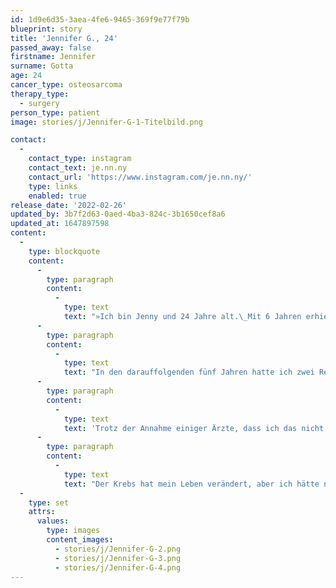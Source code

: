 ```yaml
---
id: 1d9e6d35-3aea-4fe6-9465-369f9e77f79b
blueprint: story
title: 'Jennifer G., 24'
passed_away: false
firstname: Jennifer
surname: Gotta
age: 24
cancer_type: osteosarcoma
therapy_type:
  - surgery
person_type: patient
image: stories/j/Jennifer-G-1-Titelbild.png

contact:
  -
    contact_type: instagram
    contact_text: je.nn.ny
    contact_url: 'https://www.instagram.com/je.nn.ny/'
    type: links
    enabled: true
release_date: '2022-02-26'
updated_by: 3b7f2d63-0aed-4ba3-824c-3b1650cef8a6
updated_at: 1647897598
content:
  -
    type: blockquote
    content:
      -
        type: paragraph
        content:
          -
            type: text
            text: "»Ich bin Jenny und 24 Jahre alt.\_Mit 6 Jahren erhielt ich die Diagnose ›Metastasiertes Osteosarkom‹. Die meiste Zeit meiner Kindheit verbrachte ich im Krankenhaus mit Chemotherapien; außerdem verlor ich mein rechtes Bein."
      -
        type: paragraph
        content:
          -
            type: text
            text: "In den darauffolgenden fünf Jahren hatte ich zwei Rezidive und ein zweites Osteosarkom an meinem anderen Bein wurde diagnostiziert. Jedes Mal folgte eine Chemotherapie. Mein Knie und Oberschenkel meines linken Beins wurden durch eine\_Tumorendoprothese\_ersetzt."
      -
        type: paragraph
        content:
          -
            type: text
            text: 'Trotz der Annahme einiger Ärzte, dass ich das nicht überleben werde, bin ich jetzt seit 12 Jahren krebsfrei.'
      -
        type: paragraph
        content:
          -
            type: text
            text: "Der Krebs hat mein Leben verändert, aber ich hätte nie gedacht, dass er mein Leben auf so positive Weise verändern kann: Ich habe bereits an nationalen und internationalen Meisterschaften im Para-Rudern teilgenommen. Ich bin Ärztin geworden. Als Ärztin möchte ich den Patienten durch meine Geschichte Mut machen und ihnen Kraft und Hoffnung\_geben, ihre Krankheit zu überwinden. Denn für das Leben nach dem Krebs lohnt es sich zu kämpfen!«"
  -
    type: set
    attrs:
      values:
        type: images
        content_images:
          - stories/j/Jennifer-G-2.png
          - stories/j/Jennifer-G-3.png
          - stories/j/Jennifer-G-4.png
---
```


